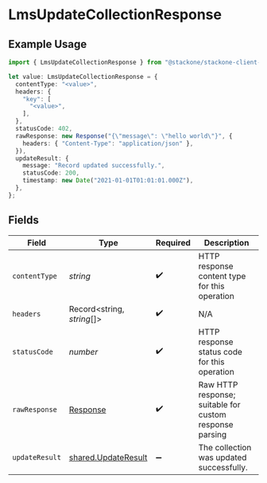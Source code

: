 # LmsUpdateCollectionResponse

## Example Usage

```typescript
import { LmsUpdateCollectionResponse } from "@stackone/stackone-client-ts/sdk/models/operations";

let value: LmsUpdateCollectionResponse = {
  contentType: "<value>",
  headers: {
    "key": [
      "<value>",
    ],
  },
  statusCode: 402,
  rawResponse: new Response("{\"message\": \"hello world\"}", {
    headers: { "Content-Type": "application/json" },
  }),
  updateResult: {
    message: "Record updated successfully.",
    statusCode: 200,
    timestamp: new Date("2021-01-01T01:01:01.000Z"),
  },
};
```

## Fields

| Field                                                                 | Type                                                                  | Required                                                              | Description                                                           |
| --------------------------------------------------------------------- | --------------------------------------------------------------------- | --------------------------------------------------------------------- | --------------------------------------------------------------------- |
| `contentType`                                                         | *string*                                                              | :heavy_check_mark:                                                    | HTTP response content type for this operation                         |
| `headers`                                                             | Record<string, *string*[]>                                            | :heavy_check_mark:                                                    | N/A                                                                   |
| `statusCode`                                                          | *number*                                                              | :heavy_check_mark:                                                    | HTTP response status code for this operation                          |
| `rawResponse`                                                         | [Response](https://developer.mozilla.org/en-US/docs/Web/API/Response) | :heavy_check_mark:                                                    | Raw HTTP response; suitable for custom response parsing               |
| `updateResult`                                                        | [shared.UpdateResult](../../../sdk/models/shared/updateresult.md)     | :heavy_minus_sign:                                                    | The collection was updated successfully.                              |